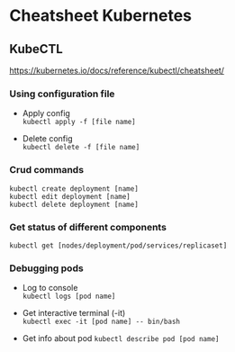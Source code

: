 # Cheatsheet Kubernetes

## KubeCTL
https://kubernetes.io/docs/reference/kubectl/cheatsheet/

### Using configuration file
* Apply config  
```kubectl apply -f [file name]```

* Delete config  
```kubectl delete -f [file name]```

### Crud commands
```kubectl create deployment [name]```  
```kubectl edit deployment [name]```  
```kubectl delete deployment [name]```  

### Get status of different components
```kubectl get [nodes/deployment/pod/services/replicaset]```

### Debugging pods
* Log to console  
```kubectl logs [pod name]```

* Get interactive terminal (-it)  
```kubectl exec -it [pod name] -- bin/bash```

* Get info about pod
```kubectl describe pod [pod name]```
